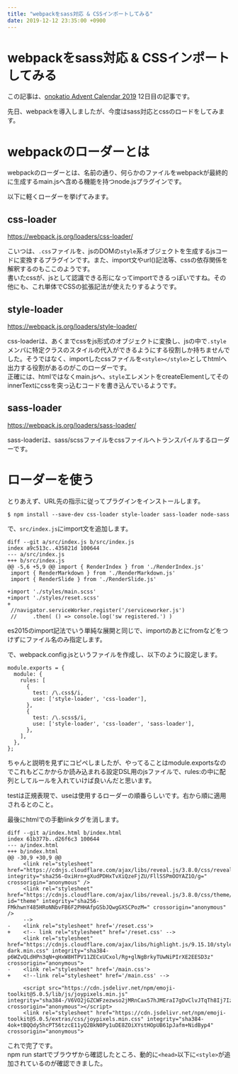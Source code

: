 ```yaml
---
title: "webpackをsass対応 & CSSインポートしてみる"
date: 2019-12-12 23:35:00 +0900
---
```


webpackをsass対応 & CSSインポートしてみる
===

この記事は、[onokatio Advent Calendar 2019](/adventcalendar/2019/onokatio) 12日目の記事です。

先日、webpackを導入しましたが、今度はsass対応とcssのロードをしてみます。

# webpackのローダーとは

webpackのローダーとは、名前の通り、何らかのファイルをwebpackが最終的に生成するmain.jsへ含める機能を持つnode.jsプラグインです。

以下に軽くローダーを挙げてみます。

## css-loader

https://webpack.js.org/loaders/css-loader/

こいつは、`.css`ファイルを、jsのDOMの`style`系オブジェクトを生成するjsコードに変換するプラグインです。また、import文やurl()記法等、cssの依存関係を解釈するのもここのようです。  
書いたcssが、jsとして認識できる形になってimportできるっぽいですね。その他にも、これ単体でCSSの拡張記法が使えたりするようです。

## style-loader

https://webpack.js.org/loaders/style-loader/

css-loaderは、あくまでcssをjs形式のオブジェクトに変換し、jsの中で`.style`メンバに特定クラスのスタイルの代入ができるようにする役割しか持ちませんでした。そうではなく、importしたcssファイルを`<style></style>`としてhtmlへ出力する役割があるのがこのローダーです。  
正確には、htmlではなくmain.jsへ、`style`エレメントをcreateElementしてそのinnerTextにcssを突っ込むコードを書き込んでいるようです。

## sass-loader

https://webpack.js.org/loaders/sass-loader/

sass-loaderは、sass/scssファイルをcssファイルへトランスパイルするローダーです。

# ローダーを使う

とりあえず、URL先の指示に従ってプラグインをインストールします。

```shell
$ npm install --save-dev css-loader style-loader sass-loader node-sass
```

で、`src/index.js`にimport文を追加します。

```diff=
diff --git a/src/index.js b/src/index.js
index a9c513c..435821d 100644
--- a/src/index.js
+++ b/src/index.js
@@ -5,6 +5,9 @@ import { RenderIndex } from './RenderIndex.js'
 import { RenderMarkdown } from './RenderMarkdown.js'
 import { RenderSlide } from './RenderSlide.js'

+import './styles/main.scss'
+import './styles/reset.scss'
+
 //navigator.serviceWorker.register('/serviceworker.js')
 //     .then( () => console.log('sw registered.') )

```

es2015のimport記法でいう単純な展開と同じで、importのあとにfromなどをつけずにファイル名のみ指定します。

で、webpack.config.jsというファイルを作成し、以下のように設定します。

```js=
module.exports = {
  module: {
    rules: [
      {
        test: /\.css$/i,
        use: ['style-loader', 'css-loader'],
      },
      {
        test: /\.scss$/i,
        use: ['style-loader', 'css-loader', 'sass-loader'],
      },
    ],
  },
};
```

ちゃんと説明を見ずにコピペしましたが、やってることはmodule.exportsなのでこれもどこかからか読み込まれる設定DSL用のjsファイルで、rules:の中に配列としてルールを入れていけば良いんだと思います。

testは正規表現で、useは使用するローダーの順番らしいです。右から順に適用されるとのこと。

最後にhtmlでの手動linkタグを消します。

```diff=
diff --git a/index.html b/index.html
index 61b377b..d26f6c3 100644
--- a/index.html
+++ b/index.html
@@ -30,9 +30,9 @@
     <link rel="stylesheet" href="https://cdnjs.cloudflare.com/ajax/libs/reveal.js/3.8.0/css/reveal.min.css" integrity="sha256-OxiHrn+gXudPDHxTvXiQzeFjZU/FllSSPmOOYAZ1O/g=" crossorigin="anonymous" />
     <link rel="stylesheet" href="https://cdnjs.cloudflare.com/ajax/libs/reveal.js/3.8.0/css/theme/black.min.css" id="theme" integrity="sha256-FMkhwnY485HRoNNbvFB6F2PHHAfpGSbJQwgGXSCPozM=" crossorigin="anonymous" />
     -->
-    <link rel="stylesheet" href='/reset.css'>
+    <!-- link rel="stylesheet" href='/reset.css' -->
     <link rel="stylesheet" href="https://cdnjs.cloudflare.com/ajax/libs/highlight.js/9.15.10/styles/solarized-dark.min.css" integrity="sha384-p6WZvQLdHPn3qN+qHxW8HTPV11ZECxUCxol/Rg+glNgBrkyTUwNiPIrXE2EESD3z" crossorigin="anonymous">
-    <link rel="stylesheet" href='/main.css'>
+    <!--link rel="stylesheet" href='/main.css' -->

     <script src="https://cdn.jsdelivr.net/npm/emoji-toolkit@5.0.5/lib/js/joypixels.min.js" integrity="sha384-/V6VO2jGZCWFzezwso2jMRnCax57hJMEraI7gDvClvJTqTh8Ij7IzfAmdzkHQDDS" crossorigin="anonymous"></script>
     <link rel="stylesheet" href="https://cdn.jsdelivr.net/npm/emoji-toolkit@5.0.5/extras/css/joypixels.min.css" integrity="sha384-4ok+tBQQdy5hcPT56tzcE11yQ2BkN0Py1uDE8ZOiXYstHOpUB61pJafm+NidByp4" crossorigin="anonymous">
```

これで完了です。  
npm run startでブラウザから確認したところ、動的に`<head>`以下に`<style>`が追加されているのが確認できました。
